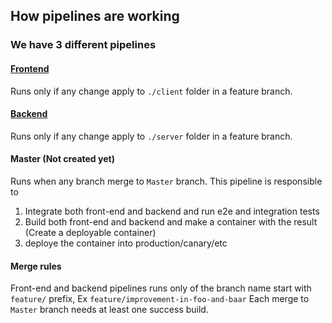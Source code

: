 ## How pipelines are working

### We have 3 different pipelines

#### [Frontend](./angular.yml)

Runs only if any change apply to `./client` folder in a feature branch.

#### [Backend](./dotnet-core.yml)

Runs only if any change apply to `./server` folder in a feature branch.

#### Master (Not created yet)

Runs when any branch merge to `Master` branch. This pipeline is responsible to

1. Integrate both front-end and backend and run e2e and integration tests
2. Build both front-end and backend and make a container with the result (Create a deployable container)
3. deploye the container into production/canary/etc

#### Merge rules

Front-end and backend pipelines runs only of the branch name start with `feature/` prefix, Ex `feature/improvement-in-foo-and-baar`
Each merge to `Master` branch needs at least one success build.
